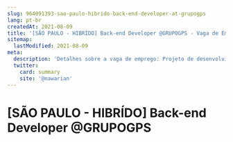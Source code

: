 ```yaml
---
slug: 964091393-sao-paulo-hibrido-back-end-developer-at-grupogps
lang: pt-br
createdAt: 2021-08-09
title: '[SÃO PAULO - HIBRÍDO] Back-end Developer @GRUPOGPS - Vaga de Emprego'
sitemap:
  lastModified: 2021-08-09
meta:
  description: 'Detalhes sobre a vaga de emprego: Projeto de desenvolvimento web para fornecedores, desenvolvimento e sustentação'
  twitter:
    card: summary
    site: '@nawarian'
---
```


# [SÃO PAULO - HIBRÍDO] Back-end Developer @GRUPOGPS

<!--
==================================================
Caso a vaga for remoto durante a pandemia informar no texto "Remoto durante o covid"
==================================================
-->
<!-- 
==================================================
POR FAVOR, SÓ POSTE SE A VAGA FOR PARA BACK-END!

Não faça distinção de gênero no título da vaga.

Use: "Back-End Developer" ao invés de 
"Desenvolvedor Back-End" \o/

Exemplo: `[São Paulo] Back-End Developer @ NOME DA EMPRESA`
==================================================
-->
<!--
==================================================
Caso a vaga for remoto durante a pandemia deixar a linha abaixo
==================================================

## Nossa empresa

Nós, do Grupo GPS, vivemos o Espírito de Servir todos os dias. Ele está em nosso DNA, em nossas operações, em nossas decisões e em cada um dos nossos Colaboradores. Existimos para que você seja bem atendido em soluções de Facilities, Segurança, Logística, Engenharia de Utilidades, Serviços Industriais, Alimentação e Serviços de Infraestrutura.

Com 60 anos de história, aliamos tecnologia, solidez financeira, abrangência nacional e experiência consolidada em diversos segmentos de mercado. Dessa forma, construímos relações de longo prazo, conquistamos resultados sustentáveis e oferecemos sempre a melhor relação custo-benefício para os nossos Clientes.

## Descrição da vaga

Projeto de desenvolvimento web para fornecedores, desenvolvimento e sustentação

## Local

Híbrido: Escala home-office e presencial, Jaguaré (Zona Oeste)

## Requisitos

**Obrigatórios:**
 - Habilidades Angular, Docker, MongoDB, Node.js;  
- Desenvolvimento de funcionalidades no Front-End e Back-End;
- Principais responsabilidades - Experiência com o desenvolvimento em NodeJS ES6+ com experiência na Stack Express, NestJS, Mongoose (MongoDB) e com o desenvolvimento em Angular 9+;  
- Integração com sistemas de terceiros; 

**Desejáveis:**

- Desejável experiência com container e cluster de container Docker;
- Diferenciais: Conhecimento em arquiteturas de software e principalmente de arquitetura em Cloud com AWS. 

## Benefícios

- Plano de saúde
- Vale refeição
- Vale Alimentação
- Assistência médica 
- Assistência odontológica

## Contratação

CLT a combinar

## Como se candidatar

Por favor envie um email para michel.macedo@gpssa.com.br com seu CV anexado - enviar no assunto: Vaga NodeJS

## Tempo médio de feedbacks

Costumamos enviar feedbacks em até 04 dias após cada processo.
E-mail para contato em caso de não haver resposta: michel.macedo@gpssa.com.br comr

## Labels

#### Alocação
- Híbrido

#### Regime
- CLT

#### Nível
- Júnior
- Pleno


Fonte: https://github.com/backend-br/vagas/issues/6671